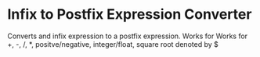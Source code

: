 # Infix to Postfix Expression Converter
Converts and infix expression to a postfix expression. Works for Works for +, -, /, *, positve/negative, integer/float, square root denoted by $
